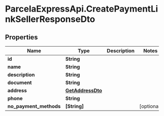 # ParcelaExpressApi.CreatePaymentLinkSellerResponseDto

## Properties

Name | Type | Description | Notes
------------ | ------------- | ------------- | -------------
**id** | **String** |  | 
**name** | **String** |  | 
**description** | **String** |  | 
**document** | **String** |  | 
**address** | [**GetAddressDto**](GetAddressDto.md) |  | 
**phone** | **String** |  | 
**no_payment_methods** | **[String]** |  | [optional] 


